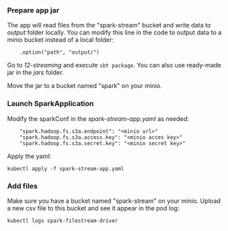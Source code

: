 ### Prepare app jar

The app will read files from the "spark-stream" bucket and write data to *output* folder locally. You can modify this line in the code to output data to a minio bucket instead of a local folder:

```
    .option("path", "output/") 
```

Go to *12-streaming* and execute `sbt package`. You can also use ready-made jar in the *jars* folder.

Move the jar to a bucket named "spark" on your minio.

### Launch SparkApplication

Modify the sparkConf in the *spark-stream-app.yaml* as needed:

```
    "spark.hadoop.fs.s3a.endpoint": "<minio url>"
    "spark.hadoop.fs.s3a.access.key": "<minio acces key>"
    "spark.hadoop.fs.s3a.secret.key": "<minio secret key>"
```

Apply the yaml:

```
kubectl apply -f spark-stream-app.yaml
```

### Add files

Make sure you have a bucket named "spark-stream" on your minio. Upload a new csv file to this bucket and see it appear in the pod log:

```
kubectl logs spark-filestream-driver
```